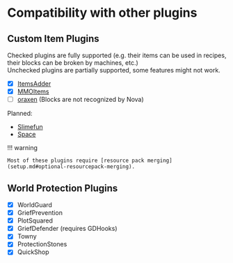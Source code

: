 # Compatibility with other plugins

## Custom Item Plugins

Checked plugins are fully supported (e.g. their items can be used in recipes, their blocks can be broken by machines, etc.)  
Unchecked plugins are partially supported, some features might not work.

- [x] [ItemsAdder](https://www.spigotmc.org/resources/73355/)
- [x] [MMOItems](https://www.spigotmc.org/resources/39267/)
- [ ] [oraxen](https://www.spigotmc.org/resources/72448/) (Blocks are not recognized by Nova)

Planned:

* [Slimefun](https://github.com/Slimefun/Slimefun4)
* [Space](https://www.spigotmc.org/resources/space.59572/)

!!! warning

    Most of these plugins require [resource pack merging](setup.md#optional-resourcepack-merging).

## World Protection Plugins

- [x] WorldGuard
- [x] GriefPrevention
- [x] PlotSquared
- [x] GriefDefender (requires GDHooks)
- [x] Towny
- [x] ProtectionStones
- [x] QuickShop